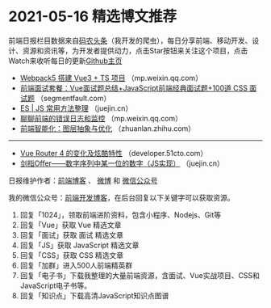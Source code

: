 # 2021-05-16 精选博文推荐

前端日报栏目数据来自[码农头条](https://toutiao.qdkfweb.cn/)（我开发的爬虫），每日分享前端、移动开发、设计、资源和资讯等，为开发者提供动力，点击Star按钮来关注这个项目，点击Watch来收听每日的更新[Github主页](https://github.com/kujian/frontendDaily)
* [Webpack5 搭建 Vue3 + TS 项目](https://mp.weixin.qq.com/s?__biz=MzIyMDkwODczNw==&mid=2247498464&idx=1&sn=4b26b3933e2b5ec6491db77ba1663bd7) （mp.weixin.qq.com）
* [前端面试套餐：Vue面试题总结+JavaScript前端经典面试题+100道 CSS 面试题](https://segmentfault.com/a/1190000040002535) （segmentfault.com）
* [ES | JS 常用方法整理](https://juejin.cn/post/6961715380893319198) （juejin.cn）
* [聊聊前端的错误日志和监控](https://mp.weixin.qq.com/s/_xLgJ3Un7y3pxpvpjlGdNQ) （mp.weixin.qq.com）
* [前端智能化：图层抽象与优化](https://zhuanlan.zhihu.com/p/371218022) （zhuanlan.zhihu.com）

***
* [Vue Router 4 的变化及炫酷特性](https://developer.51cto.com/art/202105/662335.htm) （developer.51cto.com）
* [剑指Offer——数字序列中某一位的数字（JS实现）](https://juejin.cn/post/6962407316469579789) （juejin.cn）

日报维护作者：[前端博客](https://qdkfweb.cn/) 、 [微博](http://weibo.com/kujian) 和 [微信公众号](https://open.weixin.qq.com/qr/code?username=caibaojian_com)

我的微信公众号：[前端开发博客](https://open.weixin.qq.com/qr/code?username=caibaojian_com)，在后台回复以下关键字可以获取资源。

1. 回复「1024」，领取前端进阶资料，包含小程序、Nodejs、Git等
2. 回复「Vue」获取 Vue 精选文章
3. 回复「面试」获取 面试 精选文章
4. 回复「JS」获取 JavaScript 精选文章
5. 回复「CSS」获取 CSS 精选文章
6. 回复「加群」进入500人前端精英群
7. 回复「电子书」下载我整理的大量前端资源，含面试、Vue实战项目、CSS和JavaScript电子书等。
8. 回复「知识点」下载高清JavaScript知识点图谱